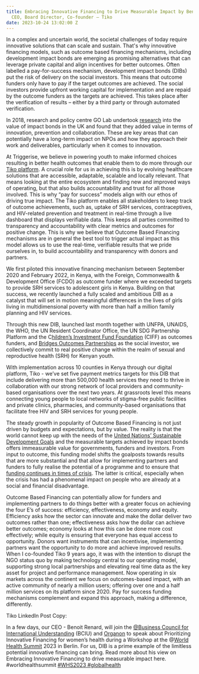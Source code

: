 ```yaml
---
title: Embracing Innovative Financing to Drive Measurable Impact by Benoit Renard,
  CEO, Board Director, Co-founder – Tiko
date: 2023-10-24 13:02:00 Z
---
```


In a complex and uncertain world, the societal challenges of today require innovative solutions that can scale and sustain. That's why innovative financing models, such as outcome based financing mechanisms, including development impact bonds are emerging as promising alternatives that can leverage private capital and align incentives for better outcomes.
Often labelled a pay-for-success mechanism, development impact bonds (DIBs) put the risk of delivery on the social investors. This means that outcome funders only have to pay if the target outcomes are achieved. The social investors provide upfront working capital for implementation and are repaid by the outcome funders as the targets are achieved. This takes place after the verification of results – either by a third party or through automated verification. 

In 2018, research and policy centre GO Lab undertook [research](https://golab.bsg.ox.ac.uk/the-basics/impact-bonds/) into the value of impact bonds in the UK and found that they added value in terms of innovation, prevention and collaboration. These are key areas that can potentially have a long-term impact on NPOs and how they approach their work and deliverables, particularly when it comes to innovation. 

At Triggerise, we believe in powering youth to make informed choices resulting in better health outcomes that enable them to do more through our [Tiko platform](https://triggerise.org/). A crucial role for us in achieving this is by evolving healthcare solutions that are accessible, adaptable, scalable and locally relevant. That means looking at the entire ecosystem and finding new and improved ways of operating, but that also builds accountability and trust for all those involved. This is why “pay for success” models align with our ethos of driving true impact. The Tiko platform enables all stakeholders to keep track of outcome achievements, such as, uptake of SRH services, contraceptives, and HIV-related prevention and treatment in real-time through a live dashboard that displays verifiable data. This keeps all parties committed to transparency and accountability with clear metrics and outcomes for positive change. This is why we believe that Outcome Based Financing mechanisms are in general the best tool to trigger actual impact as this model allows us to use the real-time, verifiable results that we pride ourselves in, to build accountability and transparency with donors and partners.

We first piloted this innovative financing mechanism between September 2020 and February 2022, in Kenya, with the Foreign, Commonwealth & Development Office (FCDO) as outcome funder where we exceeded targets to provide SRH services to adolescent girls in Kenya. Building on that success, we recently launched a fully scaled and ambitious DIB as a catalyst that will set in motion meaningful differences in the lives of girls living in multidimensional poverty with more than half a million family planning and HIV services. 

Through this new DIB, launched last month together with UNFPA, UNAIDS, the WHO, the UN Resident Coordinator Office, the UN SDG Partnership Platform and the C[hildren’s Investment Fund Foundation](http://ciff.org) (CIFF) as outcomes funders, and [Bridges Outcomes Partnerships](https://www.bridgesoutcomespartnerships.org/) as the social investor, we collectively commit to real positive change within the realm of sexual and reproductive health (SRH) for Kenyan youth.

With implementation across 10 counties in Kenya through our digital platform, Tiko - we’ve set five payment metrics targets for this DIB that include delivering more than 500,000 health services they need to thrive in collaboration with our strong network of local providers and community-based organisations over the next two years. At grassroots level this means connecting young people to local networks of stigma-free public facilities and private clinics, pharmacies, and community-based organisations that facilitate free HIV and SRH services for young people. 

The steady growth in popularity of Outcome Based Financing is not just driven by budgets and expectations, but by value. The reality is that the world cannot keep up with the needs of the [United Nations’ Sustainable Development Goals](https://sdgs.un.org/goals) and the measurable targets achieved by impact bonds offers immeasurable value for governments, funders and investors. From input to outcome, this funding model shifts the goalposts towards results that are more substantial and that allow for implementing partners and funders to fully realise the potential of a programme and to ensure that [funding continues in times of crisis](https://www.devex.com/news/sponsored/opinion-why-development-impact-bonds-could-become-a-lot-more-important-99205). The latter is critical, especially when the crisis has had a phenomenal impact on people who are already at a social and financial disadvantage. 

Outcome Based Financing can potentially allow for funders and implementing partners to do things better with a greater focus on achieving the four E’s of success: efficiency, effectiveness, economy and equity. Efficiency asks how the sector can innovate and make the dollar deliver two outcomes rather than one; effectiveness asks how the dollar can achieve better outcomes; economy looks at how this can be done more cost effectively; while equity is ensuring that everyone has equal access to opportunity. Donors want instruments that can incentivise, implementing partners want the opportunity to do more and achieve improved results.  
When I co-founded Tiko 9 years ago, it was with the intention to disrupt the NGO status quo by making technology central to our operating model, supporting strong local partnerships and elevating real time data as the key asset for project and performance management. Now operating in six markets across the continent we focus on outcomes-based impact, with an active community of nearly a million users; offering over one and a half million services on its platform since 2020. Pay for success funding mechanisms complement and expand this approach, making a difference, differently.

Tiko LinkedIn Post Copy:

In a few days, our CEO - Benoit Renard, will join the [@Business Council for International Understanding](https://www.linkedin.com/company/business-council-for-international-understanding-bciu/) (BCIU) and [Organon](https://www.linkedin.com/company/organon/) to speak about Prioritizing Innovative Financing for women’s health during a Workshop at the @[World Health Summit](https://www.linkedin.com/company/worldhealthsummit/) 2023 in Berlin. For us, DIB is a prime example of the limitless potential innovative financing can bring. Read more about his view on Embracing Innovative Financing to drive measurable impact here.
#worldhealthsummit [#WHS2023 #globalhealth
](https://www.linkedin.com/feed/hashtag/?keywords=whs2023&highlightedUpdateUrns=urn%3Ali%3Aactivity%3A7117529566864121856)